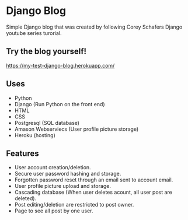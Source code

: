 # Django Blog
Simple Django blog that was created by following Corey Schafers Django youtube series turorial.

## Try the blog yourself!
https://my-test-django-blog.herokuapp.com/

## Uses
- Python
- Django (Run Python on the front end)
- HTML
- CSS
- Postgresql (SQL database)
- Amason Webserviecs (User profile picture storage)
- Heroku (hosting)

## Features
- User account creation/deletion.
- Secure user password hashing and storage.
- Forgotten password reset through an email sent to account email.
- User profile picture upload and storage.
- Cascading database (When user deletes acount, all user post are deleted).
- Post editing/deletion are restricted to post owner.
- Page to see all post by one user.
